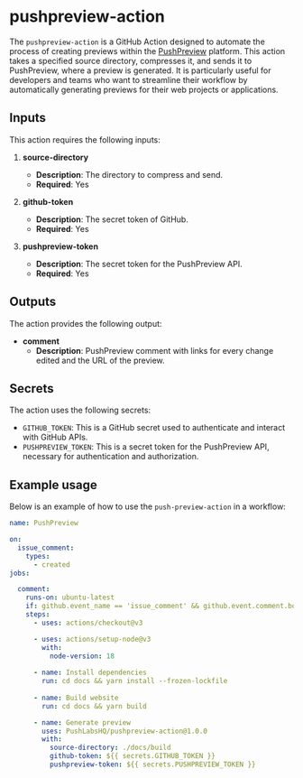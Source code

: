 # pushpreview-action

The `pushpreview-action` is a GitHub Action designed to automate the process of creating previews within the [PushPreview](https://pushpreview.com) platform. This action takes a specified source directory, compresses it, and sends it to PushPreview, where a preview is generated. It is particularly useful for developers and teams who want to streamline their workflow by automatically generating previews for their web projects or applications.

## Inputs

This action requires the following inputs:

1. **source-directory**
   - **Description**: The directory to compress and send.
   - **Required**: Yes

2. **github-token**
   - **Description**: The secret token of GitHub.
   - **Required**: Yes

3. **pushpreview-token**
   - **Description**: The secret token for the PushPreview API.
   - **Required**: Yes

## Outputs

The action provides the following output:

- **comment**
  - **Description**: PushPreview comment with links for every change edited and the URL of the preview.

## Secrets

The action uses the following secrets:

- `GITHUB_TOKEN`: This is a GitHub secret used to authenticate and interact with GitHub APIs.
- `PUSHPREVIEW_TOKEN`: This is a secret token for the PushPreview API, necessary for authentication and authorization.

## Example usage

Below is an example of how to use the `push-preview-action` in a workflow:

```yaml
name: PushPreview

on:
  issue_comment:
    types:
      - created
jobs:

  comment:
    runs-on: ubuntu-latest
    if: github.event_name == 'issue_comment' && github.event.comment.body == '/preview'
    steps:
      - uses: actions/checkout@v3          

      - uses: actions/setup-node@v3
        with:
          node-version: 18
      
      - name: Install dependencies
        run: cd docs && yarn install --frozen-lockfile
      
      - name: Build website
        run: cd docs && yarn build

      - name: Generate preview
        uses: PushLabsHQ/pushpreview-action@1.0.0
        with:
          source-directory: ./docs/build
          github-token: ${{ secrets.GITHUB_TOKEN }}
          pushpreview-token: ${{ secrets.PUSHPREVIEW_TOKEN }}
```
